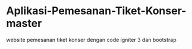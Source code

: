 # Aplikasi-Pemesanan-Tiket-Konser-master
website pemesanan tiket konser dengan code igniter 3 dan bootstrap

